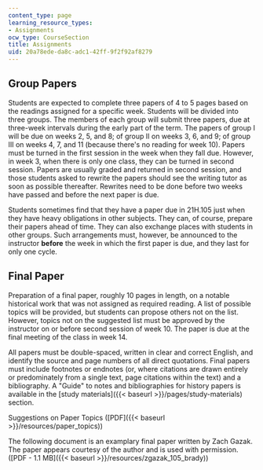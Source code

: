 ```yaml
---
content_type: page
learning_resource_types:
- Assignments
ocw_type: CourseSection
title: Assignments
uid: 20a78ede-da8c-adc1-42ff-9f2f92af8279
---
```


Group Papers
------------

Students are expected to complete three papers of 4 to 5 pages based on the readings assigned for a specific week. Students will be divided into three groups. The members of each group will submit three papers, due at three-week intervals during the early part of the term. The papers of group I will be due on weeks 2, 5, and 8; of group II on weeks 3, 6, and 9; of group III on weeks 4, 7, and 11 (because there's no reading for week 10). Papers must be turned in the first session in the week when they fall due. However, in week 3, when there is only one class, they can be turned in second session. Papers are usually graded and returned in second session, and those students asked to rewrite the papers should see the writing tutor as soon as possible thereafter. Rewrites need to be done before two weeks have passed and before the next paper is due.

Students sometimes find that they have a paper due in 21H.105 just when they have heavy obligations in other subjects. They can, of course, prepare their papers ahead of time. They can also exchange places with students in other groups. Such arrangements must, however, be announced to the instructor **before** the week in which the first paper is due, and they last for only one cycle.

Final Paper
-----------

Preparation of a final paper, roughly 10 pages in length, on a notable historical work that was not assigned as required reading. A list of possible topics will be provided, but students can propose others not on the list. However, topics not on the suggested list must be approved by the instructor on or before second session of week 10. The paper is due at the final meeting of the class in week 14.

All papers must be double-spaced, written in clear and correct English, and identify the source and page numbers of all direct quotations. Final papers must include footnotes or endnotes (or, where citations are drawn entirely or predominately from a single text, page citations within the text) and a bibliography. A "Guide" to notes and bibliographies for history papers is available in the [study materials]({{< baseurl >}}/pages/study-materials) section.

Suggestions on Paper Topics ([PDF]({{< baseurl >}}/resources/paper_topics))

The following document is an examplary final paper written by Zach Gazak. The paper appears courtesy of the author and is used with permission. ([PDF - 1.1 MB]({{< baseurl >}}/resources/zgazak_105_brady))